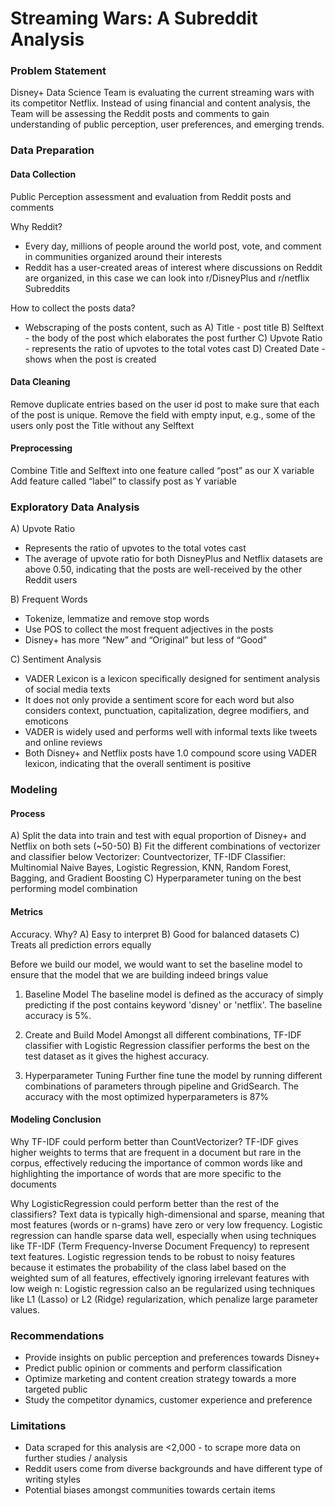 # Streaming Wars: A Subreddit Analysis

### Problem Statement

Disney+ Data Science Team is evaluating the current streaming wars with its competitor Netflix. Instead of using financial and content analysis, the Team will be assessing the Reddit posts and comments to gain understanding of public perception, user preferences, and emerging trends.

### Data Preparation
#### Data Collection
Public Perception assessment and evaluation from Reddit posts and comments

Why Reddit?
- Every day, millions of people around the world post, vote, and comment in communities organized around their interests
- Reddit has a user-created areas of interest where discussions on Reddit are organized, in this case we can look into r/DisneyPlus and r/netflix Subreddits

How to collect the posts data? 
- Webscraping of the posts content, such as
A) Title - post title
B) Selftext - the body of the post which elaborates the post further
C) Upvote Ratio - represents the ratio of upvotes to the total votes cast
D) Created Date - shows when the post is created

#### Data Cleaning

Remove duplicate entries based on the user id post to make sure that each of the post is unique.
Remove the field with empty input, e.g., some of the users only post the Title without any Selftext

#### Preprocessing

Combine Title and Selftext into one feature called “post” as our X variable
Add feature called “label” to classify post as Y variable

### Exploratory Data Analysis

A) Upvote Ratio
- Represents the ratio of upvotes to the total votes cast
- The average of upvote ratio for both DisneyPlus and Netflix datasets are above 0.50, indicating that the posts are well-received by the other Reddit users

B) Frequent Words
- Tokenize, lemmatize and remove stop words
- Use POS to collect the most frequent adjectives in the posts
- Disney+ has more “New” and “Original” but less of “Good”

C) Sentiment Analysis
- VADER Lexicon is a lexicon specifically designed for sentiment analysis of social media texts
- It does not only provide a sentiment score for each word but also considers context, punctuation, capitalization, degree modifiers, and emoticons
- VADER is widely used and performs well with informal texts like tweets and online reviews
- Both Disney+ and Netflix posts have 1.0 compound score using VADER lexicon, indicating that the overall sentiment is positive


### Modeling
#### Process
A) Split the data into train and test with equal proportion of Disney+ and Netflix on both sets (~50-50)
B) Fit the different combinations of vectorizer and classifier below
Vectorizer: Countvectorizer, TF-IDF
Classifier: Multinomial Naive Bayes, Logistic Regression, KNN, Random Forest, Bagging, and Gradient Boosting
C) Hyperparameter tuning on the best performing model combination

#### Metrics 
Accuracy. Why?
A) Easy to interpret
B) Good for balanced datasets
C) Treats all prediction errors equally

Before we build our model, we would want to set the baseline model to ensure that the model that we are building indeed brings value
1. Baseline Model
The baseline model is defined as the accuracy of simply predicting if the post contains keyword 'disney' or 'netflix'. The baseline accuracy is 5%.
   
2. Create and Build Model
Amongst all different combinations, TF-IDF classifier with Logistic Regression classifier performs the best on the test dataset as it gives the highest accuracy.

3. Hyperparameter Tuning
Further fine tune the model by running different combinations of parameters through pipeline and GridSearch. The accuracy with the most optimized hyperparameters is 87%

#### Modeling Conclusion
Why TF-IDF could perform better than CountVectorizer?
TF-IDF gives higher weights to terms that are frequent in a document but rare in the corpus, effectively reducing the importance of common words like and highlighting the importance of words that are more specific to the documents

Why LogisticRegression could perform better than the rest of the classifiers?
Text data is typically high-dimensional and sparse, meaning that most features (words or n-grams) have zero or very low frequency. Logistic regression can handle sparse data well, especially when using techniques like TF-IDF (Term Frequency-Inverse Document Frequency) to represent text features.
Logistic regression tends to be robust to noisy features because it estimates the probability of the class label based on the weighted sum of all features, effectively ignoring irrelevant features with low weigh n: Logistic regression calso an be regularized using techniques like L1 (Lasso) or L2 (Ridge) regularization, which penalize large parameter values.

### Recommendations
- Provide insights on public perception and preferences towards Disney+
- Predict public opinion or comments and perform classification
- Optimize marketing and content creation strategy towards a more targeted public
- Study the competitor dynamics, customer experience and preference

### Limitations
- Data scraped for this analysis are <2,000 - to scrape more data on further studies / analysis
- Reddit users come from diverse backgrounds and have different type of writing styles
- Potential biases amongst communities towards certain items